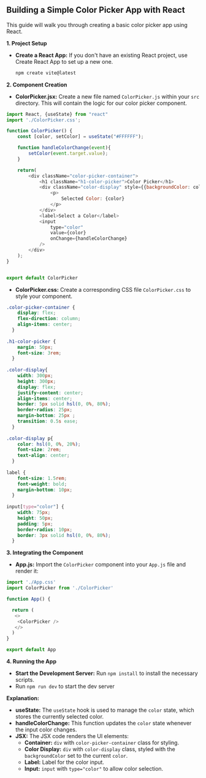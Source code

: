 ## Building a Simple Color Picker App with React

This guide will walk you through creating a basic color picker app using React.

**1. Project Setup**

* **Create a React App:** If you don't have an existing React project, use Create React App to set up a new one.

  ```bash
  npm create vite@latest
  ```

**2. Component Creation**

* **ColorPicker.jsx:** Create a new file named `ColorPicker.js` within your `src` directory. This will contain the logic for our color picker component.

```javascript
import React, {useState} from "react"
import './ColorPicker.css';

function ColorPicker() {
    const [color, setColor] = useState("#FFFFFF");

    function handleColorChange(event){
        setColor(event.target.value);
    }

    return(
        <div className="color-picker-container"> 
            <h1 className="h1-color-picker">Color Picker</h1>
            <div className="color-display" style={{backgroundColor: color}}>
                <p>
                    Selected Color: {color}
                </p>
            </div>
            <label>Select a Color</label>
            <input
                type="color" 
                value={color}
                onChange={handleColorChange}
            />
        </div>
    );
}


export default ColorPicker
```

* **ColorPicker.css:** Create a corresponding CSS file `ColorPicker.css` to style your component.

```css
.color-picker-container {
    display: flex;
    flex-direction: column;
    align-items: center;
  }
  
.h1-color-picker {
    margin: 50px;
    font-size: 3rem;
  }
  
.color-display{
    width: 300px;
    height: 300px;
    display: flex;
    justify-content: center;
    align-items: center;
    border: 5px solid hsl(0, 0%, 80%);
    border-radius: 25px;
    margin-bottom: 25px ;
    transition: 0.5s ease;
  }
  
.color-display p{
    color: hsl(0, 0%, 20%);
    font-size: 2rem;
    text-align: center;
  }
  
label {
    font-size: 1.5rem;
    font-weight: bold;
    margin-bottom: 10px;
  }
  
input[type="color"] {
    width: 75px;
    height: 50px;
    padding: 5px;
    border-radius: 10px;
    border: 3px solid hsl(0, 0%, 80%);
  }
```

**3. Integrating the Component**

* **App.js:** Import the `ColorPicker` component into your `App.js` file and render it:

```javascript
import './App.css'
import ColorPicker from './ColorPicker'

function App() {

  return (
   <>
    <ColorPicker /> 
   </>
  )
}

export default App
```

**4. Running the App**

* **Start the Development Server:** Run `npm install` to install the necessary scripts. 
* Run `npm run dev` to start the dev server

**Explanation:**

* **useState:** The `useState` hook is used to manage the `color` state, which stores the currently selected color.
* **handleColorChange:** This function updates the `color` state whenever the input color changes.
* **JSX:** The JSX code renders the UI elements:
    * **Container:** `div` with `color-picker-container` class for styling.
    * **Color Display:** `div` with `color-display` class, styled with the `backgroundColor` set to the current `color`.
    * **Label:**  Label for the color input.
    * **Input:** `input` with `type="color"` to allow color selection.
